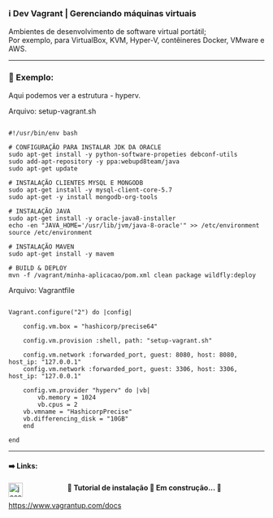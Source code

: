 ###  ℹ️ Dev Vagrant | Gerenciando máquinas virtuais

Ambientes de desenvolvimento de software virtual portátil;   
Por exemplo, para VirtualBox, KVM, Hyper-V, contêineres Docker, VMware e AWS.

----

### 🔨 Exemplo:

Aqui podemos ver a estrutura - hyperv.


Arquivo: setup-vagrant.sh
```MD

#!/usr/bin/env bash

# CONFIGURAÇÃO PARA INSTALAR JDK DA ORACLE
sudo apt-get install -y python-software-propeties debconf-utils
sudo add-apt-repository -y ppa:webupd8team/java
sudo apt-get update

# INSTALAÇÃO CLIENTES MYSQL E MONGODB
sudo apt-get install -y mysql-client-core-5.7
sudo apt-get -y install mongodb-org-tools

# INSTALAÇÃO JAVA
sudo apt-get install -y oracle-java8-installer
echo -en "JAVA_HOME='/usr/lib/jvm/java-8-oracle'" >> /etc/environment
source /etc/environment

# INSTALAÇÃO MAVEN
sudo apt-get install -y mavem

# BUILD & DEPLOY
mvn -f /vagrant/minha-aplicacao/pom.xml clean package wildfly:deploy

```

Arquivo: Vagrantfile
```MD

Vagrant.configure("2") do |config|

    config.vm.box = "hashicorp/precise64"

    config.vm.provision :shell, path: "setup-vagrant.sh"

    config.vm.network :forwarded_port, guest: 8080, host: 8080, host_ip: "127.0.0.1"
    config.vm.network :forwarded_port, guest: 3306, host: 3306, host_ip: "127.0.0.1"

    config.vm.provider "hyperv" do |vb|
        vb.memory = 1024
        vb.cpus = 2
	vb.vmname = "HashicorpPrecise"
	vb.differencing_disk = "10GB"
    end

end

```

----

#### ➡️ Links:

[<img title="Vagrant" align="left" alt="josenilto | Twitter" width="28px" src="https://cdn.jsdelivr.net/npm/simple-icons@v3/icons/vagrant.svg" />][vagrant]

[vagrant]: https://www.vagrantup.com


<h4 align="center"> 
	🚧 Tutorial de instalação 🚀 Em construção...  🚧	
</h4>

https://www.vagrantup.com/docs
